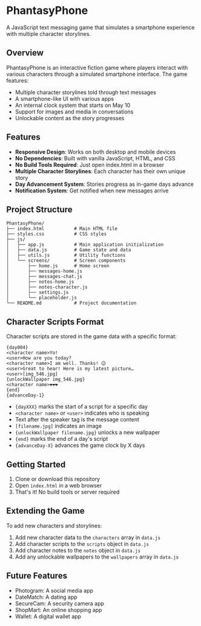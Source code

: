 # PhantasyPhone

A JavaScript text messaging game that simulates a smartphone experience with multiple character storylines.

## Overview

PhantasyPhone is an interactive fiction game where players interact with various characters through a simulated smartphone interface. The game features:

- Multiple character storylines told through text messages
- A smartphone-like UI with various apps
- An internal clock system that starts on May 10
- Support for images and media in conversations
- Unlockable content as the story progresses

## Features

- **Responsive Design**: Works on both desktop and mobile devices
- **No Dependencies**: Built with vanilla JavaScript, HTML, and CSS
- **No Build Tools Required**: Just open index.html in a browser
- **Multiple Character Storylines**: Each character has their own unique story
- **Day Advancement System**: Stories progress as in-game days advance
- **Notification System**: Get notified when new messages arrive

## Project Structure

```
PhantasyPhone/
├── index.html           # Main HTML file
├── styles.css           # CSS styles
├── js/
│   ├── app.js           # Main application initialization
│   ├── data.js          # Game state and data
│   ├── utils.js         # Utility functions
│   └── screens/         # Screen components
│       ├── home.js      # Home screen
│       ├── messages-home.js
│       ├── messages-chat.js
│       ├── notes-home.js
│       ├── notes-character.js
│       ├── settings.js
│       └── placeholder.js
└── README.md            # Project documentation
```

## Character Scripts Format

Character scripts are stored in the game data with a specific format:

```
{day004}
<character name>Yo!
<user>How are you today?
<character name>I am well. Thanks! 😉
<user>Great to hear! Here is my latest picture…
<user>[img_546.jpg]
{unlockWallpaper img_546.jpg}
<character name>❤️❤️❤️
{end}
{advanceDay-1}
```

- `{dayXXX}` marks the start of a script for a specific day
- `<character name>` or `<user>` indicates who is speaking
- Text after the speaker tag is the message content
- `[filename.jpg]` indicates an image
- `{unlockWallpaper filename.jpg}` unlocks a new wallpaper
- `{end}` marks the end of a day's script
- `{advanceDay-X}` advances the game clock by X days

## Getting Started

1. Clone or download this repository
2. Open `index.html` in a web browser
3. That's it! No build tools or server required

## Extending the Game

To add new characters and storylines:

1. Add new character data to the `characters` array in `data.js`
2. Add character scripts to the `scripts` object in `data.js`
3. Add character notes to the `notes` object in `data.js`
4. Add any unlockable wallpapers to the `wallpapers` array in `data.js`

## Future Features

- Photogram: A social media app
- DateMatch: A dating app
- SecureCam: A security camera app
- ShopMart: An online shopping app
- Wallet: A digital wallet app

